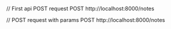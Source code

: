 
// First api POST request
POST http://localhost:8000/notes

// POST request with params
POST http://localhost:8000/notes

